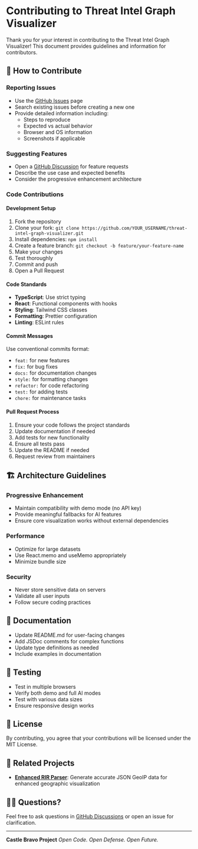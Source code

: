 # Contributing to Threat Intel Graph Visualizer

Thank you for your interest in contributing to the Threat Intel Graph Visualizer! This document provides guidelines and information for contributors.

## 🤝 How to Contribute

### Reporting Issues
- Use the [GitHub Issues](https://github.com/castle-bravo-project/threat-intel-graph-visualizer/issues) page
- Search existing issues before creating a new one
- Provide detailed information including:
  - Steps to reproduce
  - Expected vs actual behavior
  - Browser and OS information
  - Screenshots if applicable

### Suggesting Features
- Open a [GitHub Discussion](https://github.com/castle-bravo-project/threat-intel-graph-visualizer/discussions) for feature requests
- Describe the use case and expected benefits
- Consider the progressive enhancement architecture

### Code Contributions

#### Development Setup
1. Fork the repository
2. Clone your fork: `git clone https://github.com/YOUR_USERNAME/threat-intel-graph-visualizer.git`
3. Install dependencies: `npm install`
4. Create a feature branch: `git checkout -b feature/your-feature-name`
5. Make your changes
6. Test thoroughly
7. Commit and push
8. Open a Pull Request

#### Code Standards
- **TypeScript**: Use strict typing
- **React**: Functional components with hooks
- **Styling**: Tailwind CSS classes
- **Formatting**: Prettier configuration
- **Linting**: ESLint rules

#### Commit Messages
Use conventional commits format:
- `feat:` for new features
- `fix:` for bug fixes
- `docs:` for documentation changes
- `style:` for formatting changes
- `refactor:` for code refactoring
- `test:` for adding tests
- `chore:` for maintenance tasks

#### Pull Request Process
1. Ensure your code follows the project standards
2. Update documentation if needed
3. Add tests for new functionality
4. Ensure all tests pass
5. Update the README if needed
6. Request review from maintainers

## 🏗️ Architecture Guidelines

### Progressive Enhancement
- Maintain compatibility with demo mode (no API key)
- Provide meaningful fallbacks for AI features
- Ensure core visualization works without external dependencies

### Performance
- Optimize for large datasets
- Use React.memo and useMemo appropriately
- Minimize bundle size

### Security
- Never store sensitive data on servers
- Validate all user inputs
- Follow secure coding practices

## 📝 Documentation

- Update README.md for user-facing changes
- Add JSDoc comments for complex functions
- Update type definitions as needed
- Include examples in documentation

## 🧪 Testing

- Test in multiple browsers
- Verify both demo and full AI modes
- Test with various data sizes
- Ensure responsive design works

## 📄 License

By contributing, you agree that your contributions will be licensed under the MIT License.

## 🔗 Related Projects

- **[Enhanced RIR Parser](https://github.com/castle-bravo-project/enhanced-rir-parser)**: Generate accurate JSON GeoIP data for enhanced geographic visualization

## 🙋‍♀️ Questions?

Feel free to ask questions in [GitHub Discussions](https://github.com/castle-bravo-project/threat-intel-graph-visualizer/discussions) or open an issue for clarification.

---

**Castle Bravo Project**
*Open Code. Open Defense. Open Future.*
